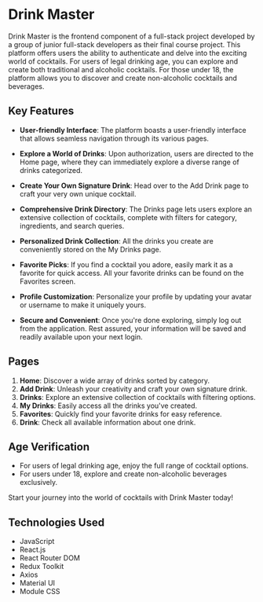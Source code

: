 # Drink Master

Drink Master is the frontend component of a full-stack project developed by a group of junior full-stack developers as their final course project. This platform offers users the ability to authenticate and delve into the exciting world of cocktails. For users of legal drinking age, you can explore and create both traditional and alcoholic cocktails. For those under 18, the platform allows you to discover and create non-alcoholic cocktails and beverages. 

## Key Features

- **User-friendly Interface**: The platform boasts a user-friendly interface that allows seamless navigation through its various pages.

- **Explore a World of Drinks**: Upon authorization, users are directed to the Home page, where they can immediately explore a diverse range of drinks categorized. 

- **Create Your Own Signature Drink**: Head over to the Add Drink page to craft your very own unique cocktail.

- **Comprehensive Drink Directory**: The Drinks page lets users explore an extensive collection of cocktails, complete with filters for category, ingredients, and search queries.

- **Personalized Drink Collection**: All the drinks you create are conveniently stored on the My Drinks page.

- **Favorite Picks**: If you find a cocktail you adore, easily mark it as a favorite for quick access. All your favorite drinks can be found on the Favorites screen.

- **Profile Customization**: Personalize your profile by updating your avatar or username to make it uniquely yours.

- **Secure and Convenient**: Once you're done exploring, simply log out from the application. Rest assured, your information will be saved and readily available upon your next login.

## Pages

1. **Home**: Discover a wide array of drinks sorted by category.
2. **Add Drink**: Unleash your creativity and craft your own signature drink.
3. **Drinks**: Explore an extensive collection of cocktails with filtering options.
4. **My Drinks**: Easily access all the drinks you've created.
5. **Favorites**: Quickly find your favorite drinks for easy reference.
6. **Drink**: Check all available information about one drink.

## Age Verification

- For users of legal drinking age, enjoy the full range of cocktail options.
- For users under 18, explore and create non-alcoholic beverages exclusively.

Start your journey into the world of cocktails with Drink Master today!


## Technologies Used

- JavaScript 
- React.js
- React Router DOM
- Redux Toolkit
- Axios
- Material UI
- Module CSS
